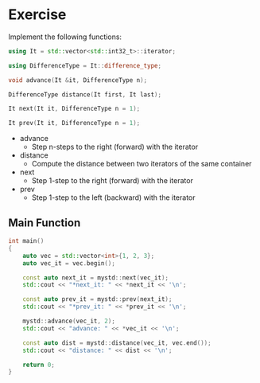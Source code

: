 # Exercise

Implement the following functions:

```cpp
using It = std::vector<std::int32_t>::iterator;

using DifferenceType = It::difference_type;

void advance(It &it, DifferenceType n);

DifferenceType distance(It first, It last);

It next(It it, DifferenceType n = 1);

It prev(It it, DifferenceType n = 1);
```

- advance
  - Step n-steps to the right (forward) with the iterator
- distance
  - Compute the distance between two iterators of the same container
- next
  - Step 1-step to the right (forward) with the iterator
- prev
  - Step 1-step to the left (backward) with the iterator

## Main Function

```cpp
int main()
{
    auto vec = std::vector<int>{1, 2, 3};
    auto vec_it = vec.begin();

    const auto next_it = mystd::next(vec_it);
    std::cout << "*next_it: " << *next_it << '\n';

    const auto prev_it = mystd::prev(next_it);
    std::cout << "*prev_it: " << *prev_it << '\n';

    mystd::advance(vec_it, 2);
    std::cout << "advance: " << *vec_it << '\n';

    const auto dist = mystd::distance(vec_it, vec.end());
    std::cout << "distance: " << dist << '\n';

    return 0;
}
```
